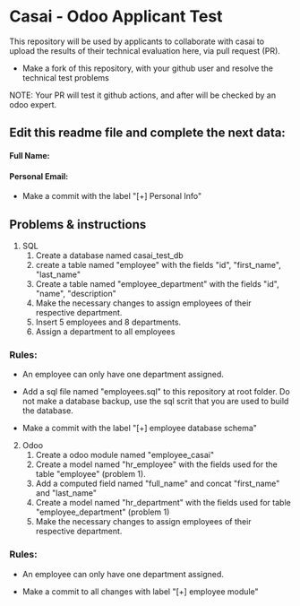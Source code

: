 # Casai - Odoo Applicant Test

This repository will be used by applicants to collaborate with casai to upload the results of their technical evaluation here, via pull request (PR).

* Make a fork of this repository, with your github user and resolve the technical test problems

NOTE: Your PR will test it github actions, and after will be checked by an odoo expert.

## Edit this readme file and complete the next data:
#### Full Name: 
#### Personal Email: 

* Make a commit with the label "[+] Personal Info"

## Problems & instructions
1. SQL
   1. Create a database named casai_test_db
   1. create a table named "employee" with the fields "id", "first_name", "last_name"
   1. Create a table named "employee_department" with the fields "id", "name", "description"
   1. Make the necessary changes to assign employees of their respective department.
   1. Insert 5 employees and 8 departments.
   1. Assign a department to all employees

### Rules: 
* An employee can only have one department assigned.

* Add a sql file named "employees.sql" to this repository at root folder. Do not make a database backup, use the sql scrit that you are used to build the database.
* Make a commit with the label "[+] employee database schema"

2. Odoo
   1. Create a odoo module named "employee_casai"
   1. Create a model named "hr_employee" with the fields used for the table "employee" (problem 1).
   1. Add a computed field named "full_name" and concat "first_name" and "last_name"
   1. Create a model named "hr_department" with the fields used for table "employee_department" (problem 1)
   1. Make the necessary changes to assign employees of their respective department.
   
### Rules: 
* An employee can only have one department assigned.

* Make a commit to all changes with label "[+] employee module"
